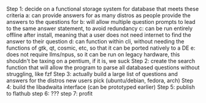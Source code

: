 Step 1: decide on a functional storage system for database that meets these criteria
    a: can provide answers for as many distros as people provide the answers to the questions for
    b: will allow multiple question prompts to lead to the same answer statement, to avoid redundancy
    c: can be run entirely offline after install, meaning that a user does not need internet to find the answer to their question
    d: can function within cli, without needing the functions of gtk, qt, cosmic, etc, so that it can be ported natively to a DE
    e: does not require llms/npus, so it can be run on legacy hardware, this shouldn't be taxing on a pentium, if it is, we suck
Step 2: create the search function that will allow the program to parse all databased questions without struggling, like fzf
Step 3: actually build a large list of questions and answers for the distros new users pick (ubuntu/debian, fedora, arch)
Step 4: build the libadwaita interface (can be prototyped earlier)
Step 5: publish to flathub
step 6: ???
step 7: profit